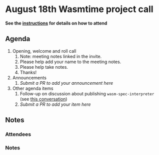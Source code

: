 # August 18th Wasmtime project call

**See the [instructions](../README.md) for details on how to attend**

## Agenda
1. Opening, welcome and roll call
    1. Note: meeting notes linked in the invite.
    1. Please help add your name to the meeting notes.
    1. Please help take notes.
    1. Thanks!
1. Announcements
    1. _Submit a PR to add your announcement here_
1. Other agenda items
    1. Follow-up on discussion about publishing `wasm-spec-interpreter` (see [this conversation](https://bytecodealliance.zulipchat.com/#narrow/stream/206238-general/topic/interpreters.20which.20mirror.20structure.20of.20spec))
    1. _Submit a PR to add your item here_

## Notes

### Attendees

### Notes
